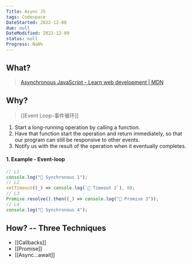 ```yaml
---
Title: Async JS
tags: Codespace
DateStarted: 2022-12-08
due: null
DateModified: 2022-12-09
status: null
Progress: NaN%
---
```


## What?

> [Asynchronous JavaScript - Learn web development | MDN](https://developer.mozilla.org/en-US/docs/Learn/JavaScript/Asynchronous)

## Why?

> [[Event Loop-事件循环]]

1. Start a long-running operation by calling a function.
2. Have that function start the operation and return immediately, so that our program can still be responsive to other events.
3. Notify us with the result of the operation when it eventually completes.

#### 1. Example - Event-loop

```js
// L1
console.log("🥪 Synchronous 1");
// L2
setTimeout((_) => console.log(`🍅 Timeout 2`), 0);
// L3
Promise.resolve().then((_) => console.log("🍍 Promise 3"));
// L4
console.log("🥪 Synchronous 4");
```

## How? -- Three Techniques

- [[Callbacks]]
- [[Promise]]
- [[Async...await]]

